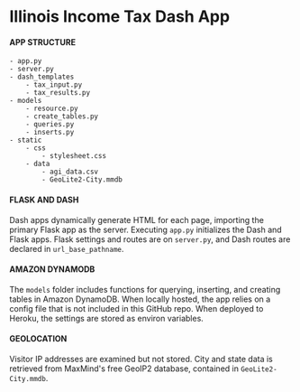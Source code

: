 # Illinois Income Tax Dash App
#### APP STRUCTURE
```
- app.py
- server.py
- dash_templates
    - tax_input.py
    - tax_results.py
- models
    - resource.py
    - create_tables.py
    - queries.py
    - inserts.py
- static
    - css
        - stylesheet.css
    - data
        - agi_data.csv
        - GeoLite2-City.mmdb
```
#### FLASK AND DASH
Dash apps dynamically generate HTML for each page, importing the primary Flask app as the server. Executing `app.py` initializes the Dash and Flask apps. Flask settings and routes are on `server.py`, and Dash routes are declared in `url_base_pathname`.

#### AMAZON DYNAMODB
The `models` folder includes functions for querying, inserting, and creating tables in Amazon DynamoDB. When locally hosted, the app relies on a config file that is not included in this GitHub repo. When deployed to Heroku, the settings are stored as environ variables.  

#### GEOLOCATION
Visitor IP addresses are examined but not stored. City and state data is retrieved from MaxMind's free GeoIP2 database, contained in `GeoLite2-City.mmdb`.